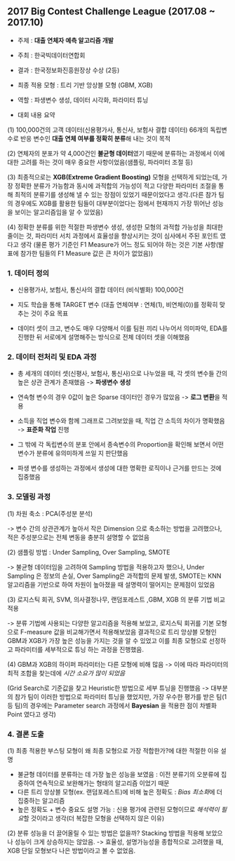 ## 2017 Big Contest Challenge League (2017.08 ~ 2017.10)

- 주제 : **대출 연체자 예측 알고리즘 개발**
- 주최 : 한국빅데이터연합회
- 결과 : 한국정보화진흥원장상 수상 (2등)
- 최종 적용 모형 : 트리 기반 앙상블 모형 (GBM, XGB)
- 역할 : 파생변수 생성, 데이터 시각화, 파라미터 튜닝

- 대회 내용 요약 

 (1) 100,000건의 고객 데이터(신용평가사, 통신사, 보험사 결합 데이터) 66개의 독립변수로 반응 변수인 **대출 연체 여부를 정확히 분류**해 내는 것이 목적
  
 (2) 연체자의 분포가 약 4,000건인 **불균형 데이터**였기 때문에 분류하는 과정에서 이에 대한 고려를 하는 것이 매우 중요한 사항이었음(샘플링, 파라미터 조절 등)
 
 (3) 최종적으로는 **XGB(Extreme Gradient Boosting)** 모형을 선택하게 되었는데, 가장 정확한 분류가 가능함과 동시에 과적합의 가능성이 적고 다양한 파라미터 조절을 통해 최적의 분류기를 생성해 낼 수 있는 장점이 있었기 때문이었다고 생각.(다른 참가 팀의 경우에도 XGB를 활용한 팀들이 대부분이었다는 점에서 현재까지 가장 뛰어난 성능을 보이는 알고리즘임을 알 수 있었음)
 
 (4) 정확한 분류를 위한 적절한 파생변수 생성, 생성한 모형의 과적합 가능성을 최대한 줄이는 것, 파라미터 서치 과정에서 효율성을 향상시키는 것이 심사에서 주된 포인트 였다고 생각 (물론 평가 기준인 F1 Measure가 어느 정도 되어야 하는 것은 기본 사항(발표에 참가한 팀들의 F1 Measure 값은 큰 차이가 없었음))

### 1. 데이터 정의

- 신용평가사, 보험사, 통신사의 결합 데이터 (비식별화) 100,000건

- 지도 학습을 통해 TARGET 변수 (대출 연체여부 : 연체(1), 비연체(0))를 정확히 맞추는 것이 주요 목표

- 데이터 셋이 크고, 변수도 매우 다양해서 이를 팀원 끼리 나누어서 의미파악, EDA를 진행한 뒤 서로에게 설명해주는 방식으로 전체 데이터 셋을 이해했음

### 2. 데이터 전처리 및 EDA 과정

- 총 세개의 데이터 셋(신평사, 보험사, 통신사)으로 나누었을 때, 각 셋의 변수들 간의 높은 상관 관계가 존재했음 -> **파생변수 생성**

- 연속형 변수의 경우 0값이 높은 Sparse 데이터인 경우가 많았음 -> **로그 변환**을 적용

- 소득을 직업 변수와 함께 그래프로 그려보았을 때, 직업 간 소득의 차이가 명확했음 -> **표준화 작업** 진행

- 그 밖에 각 독립변수의 분포 안에서 종속변수의 Proportion을 확인해 보면서 어떤 변수가 분류에 유의미하게 쓰일 지 판단했음

- 파생 변수를 생성하는 과정에서 생성에 대한 명확한 로직이나 근거를 만드는 것에 집중했음

### 3. 모델링 과정

(1) 차원 축소 : PCA(주성분 분석)
    
-> 변수 간의 상관관계가 높아서 작은 Dimension 으로 축소하는 방법을 고려했으나, 적은 주성분으로는 전체 변동을 충분히 설명할 수 없었음

(2) 샘플링 방법 : Under Sampling, Over Sampling, SMOTE

-> 불균형 데이터임을 고려하여 Sampling 방법을 적용하고자 했으나, Under Sampling 은 정보의 손실, Over Sampling은 과적합의 문제 발생,
   SMOTE는 KNN 알고리즘을 기반으로 하여 차원이 높아졌을 때 설명력이 떨어지는 문제점이 있었음

(3) 로지스틱 회귀, SVM, 의사결정나무, 랜덤포레스트 ,GBM, XGB 의 분류 기법 비교 적용

-> 분류 기법에 사용되는 다양한 알고리즘을 적용해 보았고, 로지스틱 회귀를 기본 모형으로 F-measure 값을 비교해가면서 적용해보았음
   결과적으로 트리 앙상블 모형인 GBM과 XGB가 가장 높은 성능을 가지는 것을 알 수 있었고 이를 최종 모형으로 선정하고 파라미터를 세부적으로 튜닝        하는 과정을 진행했음.
    
(4) GBM과 XGB의 하이퍼 파라미터는 다른 모형에 비해 많음 -> 이에 따라 파라미터의 최적 조합을 찾는데에 *시간 소요가 많이 되었음*

 (Grid Search로 기준값을 찾고 Heuristic한 방법으로 세부 튜닝을 진행했음 -> 대부분의 참가 팀이 이러한 방법으로 파라미터 튜닝을 했었지만,
  가장 우수한 평가를 받은 팀(1등 팀)의 경우에는 Parameter search 과정에서 **Bayesian** 을 적용한 점이 차별화 Point 였다고 생각)
    
### 4. 결론 도출

(1) 최종 적용한 부스팅 모형이 왜 최종 모형으로 가장 적합한가?에 대한 적절한 이유 설명
   
   - 불균형 데이터를 분류하는 데 가장 높은 성능을 보였음 : 이전 분류기의 오분류에 집중하여 연속적으로 보완해가는 형태의 알고리즘 이었기 때문
   - 다른 트리 앙상블 모형(ex. 랜덤포레스트)에 비해 높은 정확도 : *Bias 최소화*에 더 집중하는 알고리즘
   - 높은 정확도 + 변수 중요도 설명 가능 : 신용 평가에 관련된 모형이므로 *해석력이 필요*할 것이라고 생각(더 복잡한 모형을 선택하지 않은 이유)
    
(2) 분류 성능을 더 끌어올릴 수 있는 방법은 없을까? Stacking 방법을 적용해 보았으나 성능이 크게 상승하지는 않았음.
   -> 효율성, 설명가능성을 종합적으로 고려했을 때, XGB 단일 모형보다 나은 방법이라고 볼 수 없었음. 
